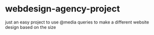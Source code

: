 # webdesign-agency-project
just an easy project to use @media queries to make a different website design based on the size
